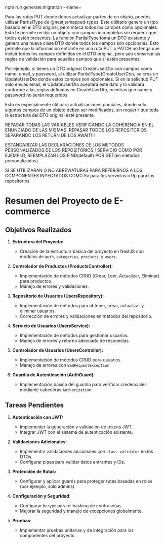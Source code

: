 npm run generate:migration --name=<entityTable>

Para las rutas PUT donde debes actualizar partes de un objeto, puedes utilizar PartialType de @nestjs/mapped-types. Este utilitario genera un tipo basado en el DTO original, pero marca todos los campos como opcionales. Esto te permite recibir un objeto con campos incompletos sin requerir que todos estén presentes.
 La función PartialType toma un DTO existente y genera una nueva clase DTO donde todos los campos son opcionales. Esto permite que la información entrante en una ruta PUT o PATCH no tenga que incluir todos los campos definidos en el DTO original, pero aún conserva las reglas de validación para aquellos campos que sí estén presentes.

Por ejemplo, si tienes un DTO original CreateUserDto con campos como name, email, y password, al utilizar PartialType(CreateUserDto), se crea un UpdateUserDto donde estos campos son opcionales. Si en la solicitud PUT solo envías email, el UpdateUserDto aceptará este dato y lo validará conforme a las reglas definidas en CreateUserDto, mientras que name y password no serán requeridos.

Esto es especialmente útil para actualizaciones parciales, donde solo algunos campos de un objeto deben ser modificados, sin requerir que toda la estructura del DTO original esté presente.


REPASAR TODAS LAS VARIABLES VERIFICANDO LA COHERENCIA EN EL ENUNCIADO DE LAS MISMAS. 
REPASAR TODOS LOS REPOSITORIOS SEPARANDO LOS RETURN DE LOS AWAIT!!!


ESTANDARIZAR LAS DECLARACIONES DE LOS METODOS PERSONALIZADOS DE LOS REPOSITORIOS / SERVICIO
COMO POR EJEMPLO, REEMPLAZAR LOS FIND(default) POR GET(en metodos personalizados)


SI SE UTILIZARAN O NO ABREVIATURAS PARA REFERIRNOS A LOS COMPONENTES INYECTADOS
COMO Sv para los servicios o Rp para los repositorios.



# Resumen del Proyecto de E-commerce

## Objetivos Realizados

1. **Estructura del Proyecto:**
   - Creación de la estructura básica del proyecto en NestJS con módulos de `auth`, `categories`, `products`, y `users`.

2. **Controlador de Productos (ProductsController):**
   - Implementación de métodos CRUD (Crear, Leer, Actualizar, Eliminar) para productos.
   - Manejo de errores y validaciones.

3. **Repositorio de Usuarios (UsersRepository):**
   - Implementación de métodos para obtener, crear, actualizar y eliminar usuarios.
   - Corrección de errores y validaciones en métodos del repositorio.

4. **Servicio de Usuarios (UsersService):**
   - Implementación de métodos para gestionar usuarios.
   - Manejo de errores y retorno adecuado de respuestas.

5. **Controlador de Usuarios (UsersController):**
   - Implementación de métodos CRUD para usuarios.
   - Manejo de errores con `BadRequestException`.

6. **Guardia de Autenticación (AuthGuard):**
   - Implementación básica del guardia para verificar credenciales mediante cabeceras `Authorization`.

## Tareas Pendientes

1. **Autenticación con JWT:**
   - Implementar la generación y validación de tokens JWT.
   - Integrar JWT con el sistema de autenticación existente.

2. **Validaciones Adicionales:**
   - Implementar validaciones adicionales con `class-validator` en los DTOs.
   - Configurar pipes para validar datos entrantes y IDs.

3. **Protección de Rutas:**
   - Configurar y aplicar guards para proteger rutas basadas en roles (por ejemplo, solo admins).

4. **Configuración y Seguridad:**
   - Configurar `bcrypt` para el hashing de contraseñas.
   - Mejorar la seguridad y manejo de excepciones globalmente.

5. **Pruebas:**
   - Implementar pruebas unitarias y de integración para los componentes del proyecto.
